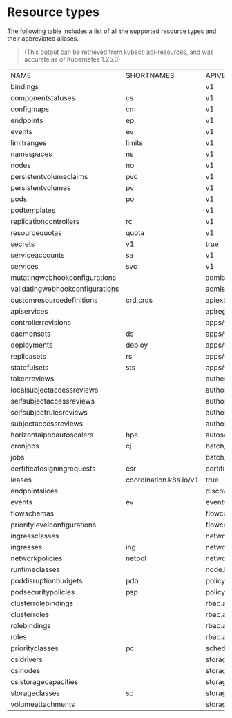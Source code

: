 # Resource types
The following table includes a list of all the supported resource types and their abbreviated aliases.

> (This output can be retrieved from kubectl api-resources, and was accurate as of Kubernetes 1.25.0)

|   |   |   |   |   |
|---|---|---|---|---|
|NAME	|SHORTNAMES	|APIVERSION	|NAMESPACED	|KIND|
|bindings|		|v1	|true	|Binding|
|componentstatuses|	cs	|v1	|false	|ComponentStatus|
|configmaps	|cm	|v1	|true	|ConfigMap|
|endpoints	|ep	|v1	|true	|Endpoints|
|events	|ev	|v1	|true|	|Event|
|limitranges|	limits|	v1	|true	|LimitRange|
|namespaces	|ns	|v1	|false	|Namespace|
|nodes	|no	|v1	|false	|Node|
|persistentvolumeclaims	|pvc	|v1	|true	|PersistentVolumeClaim|
|persistentvolumes	|pv	|v1	|false	|PersistentVolume|
|pods	|po	|v1	|true	|Pod|
|podtemplates|		|v1	|true	|PodTemplate|
|replicationcontrollers	|rc	|v1	|true	|ReplicationController|
|resourcequotas	|quota	|v1	|true	|ResourceQuota|
|secrets		|v1	|true	|Secret|
|serviceaccounts	|sa	|v1	|true	|ServiceAccount|
|services	|svc	|v1	|true	|Service|
|mutatingwebhookconfigurations|		|admissionregistration.k8s.io/v1	|false	|MutatingWebhookConfiguration|
|validatingwebhookconfigurations|		|admissionregistration.k8s.io/v1	|false|	ValidatingWebhookConfiguration|
|customresourcedefinitions|	crd,crds	|apiextensions.k8s.io/v1	|false	|CustomResourceDefinition|
|apiservices|		|apiregistration.k8s.io/v1	|false	|APIService|
|controllerrevisions|		|apps/v1|	true	|ControllerRevision|
|daemonsets|	ds	|apps/v1	|true	|DaemonSet|
|deployments|	deploy	|apps/v1	|true	|Deployment|
|replicasets|	rs	|apps/v1	|true	|ReplicaSet|
|statefulsets|	sts	|apps/v1	|true	|StatefulSet|
|tokenreviews|		|authentication.k8s.io/v1	|false	|TokenReview|
|localsubjectaccessreviews|		|authorization.k8s.io/v1|	true	|LocalSubjectAccessReview|
|selfsubjectaccessreviews|		|authorization.k8s.io/v1	|false	|SelfSubjectAccessReview|
|selfsubjectrulesreviews|		|authorization.k8s.io/v1|	false	|SelfSubjectRulesReview|
|subjectaccessreviews|		|authorization.k8s.io/v1	|false	|SubjectAccessReview|
|horizontalpodautoscalers|	hpa	|autoscaling/v2	|true	|HorizontalPodAutoscaler|
|cronjobs|	cj	|batch/v1	|true	|CronJob|
|jobs	|	|batch/v1|	true|	Job|
|certificatesigningrequests	|csr	|certificates.k8s.io/v1	|false	|CertificateSigningRequest|
|leases		|coordination.k8s.io/v1	|true	|Lease|
|endpointslices|		|discovery.k8s.io/v1	|true|	EndpointSlice|
|events|	ev	|events.k8s.io/v1	|true	|Event|
|flowschemas|		|flowcontrol.apiserver.k8s.io/v1beta2|	false	|FlowSchema|
|prioritylevelconfigurations|		|flowcontrol.apiserver.k8s.io/v1beta2	|false	|PriorityLevelConfiguration|
|ingressclasses	|	|networking.k8s.io/v1|	false	|IngressClass|
|ingresses|	ing	|networking.k8s.io/v1	|true	|Ingress|
|networkpolicies|	netpol	|networking.k8s.io/v1	|true	|NetworkPolicy|
|runtimeclasses	|	|node.k8s.io/v1	|false	|RuntimeClass|
|poddisruptionbudgets|	pdb	|policy/v1	|true	|PodDisruptionBudget|
|podsecuritypolicies|	psp	|policy/v1beta1	|false	|PodSecurityPolicy|
|clusterrolebindings|		|rbac.authorization.k8s.io/v1|	false	|ClusterRoleBinding|
|clusterroles	|	|rbac.authorization.k8s.io/v1	|false	|ClusterRole|
|rolebindings	|	|rbac.authorization.k8s.io/v1	|true	|RoleBinding|
|roles|		|rbac.authorization.k8s.io/v1	|true	|Role|
|priorityclasses|	pc	|scheduling.k8s.io/v1|	false	|PriorityClass|
|csidrivers|		|storage.k8s.io/v1	|false	|CSIDriver|
|csinodes|		|storage.k8s.io/v1	|false|	CSINode|
|csistoragecapacities|		|storage.k8s.io/v1|	true	|CSIStorageCapacity|
|storageclasses|	sc	|storage.k8s.io/v1	|false	|StorageClass|
|volumeattachments|		|storage.k8s.io/v1|	false	|VolumeAttachment|